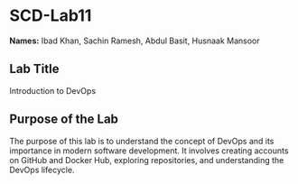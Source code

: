 # SCD-Lab11

**Names:** Ibad Khan, Sachin Ramesh, Abdul Basit, Husnaak Mansoor

## Lab Title

Introduction to DevOps

## Purpose of the Lab

The purpose of this lab is to understand the concept of DevOps and its importance in modern software development.
It involves creating accounts on GitHub and Docker Hub, exploring repositories, and understanding the DevOps lifecycle.
